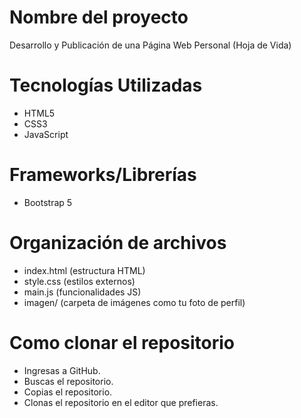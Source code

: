 # Nombre del proyecto
Desarrollo y Publicación de una Página Web Personal (Hoja de Vida)

# Tecnologías Utilizadas
- HTML5
- CSS3
- JavaScript
  
# Frameworks/Librerías
- Bootstrap 5

# Organización de archivos
- index.html (estructura HTML)
- style.css (estilos externos)
- main.js (funcionalidades JS)
- imagen/ (carpeta de imágenes como tu foto de perfil)

# Como clonar el repositorio
- Ingresas a GitHub.
- Buscas el repositorio.
- Copias el repositorio.
- Clonas el repositorio en el editor que prefieras.
